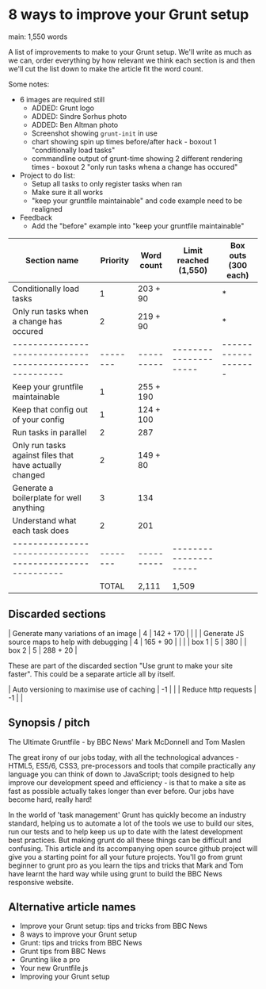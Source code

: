 # 8 ways to improve your Grunt setup

main: 1,550 words

A list of improvements to make to your Grunt setup.  We'll write as much as we can, order everything by how relevant we think each section is and then we'll cut the list down to make the article fit the word count.

Some notes:

* 6 images are required still
  * ADDED: Grunt logo
  * ADDED: Sindre Sorhus photo
  * ADDED: Ben Altman photo
  * Screenshot showing `grunt-init` in use
  * chart showing spin up times before/after hack - boxout 1 "conditionally load tasks"
  * commandline output of grunt-time showing 2 different rendering times - boxout 2 "only run tasks whena a change has occured"
* Project to do list:
  * Setup all tasks to only register tasks when ran
  * Make sure it all works
  * "keep your gruntfile maintainable" and code example need to be realigned
* Feedback
  * Add the "before" example into "keep your gruntfile maintainable"


| Section name                                            | Priority | Word count | Limit reached (1,550) | Box outs (300 each) |
| ------------------------------------------------------- | -------- | ---------- | --------------------- | ------------------- |
| Conditionally load tasks                                | 1        | 203 + 90   |                       | *                   |
| Only run tasks when a change has occured                | 2        | 219 + 90   |                       | *                   |
| ------------------------------------------------------- | -------- | ---------- | --------------------- | ------------------- |
| Keep your gruntfile maintainable                        | 1        | 255 + 190  |                       |                     |
| Keep that config out of your config                     | 1        | 124 + 100  |                       |                     |
| Run tasks in parallel                                   | 2        | 287        |                       |                     |
| Only run tasks against files that have actually changed | 2        | 149 + 80   |                       |                     |
| Generate a boilerplate for well anything                | 3        | 134        |                       |                     |
| Understand what each task does                          | 2        | 201        |                       |                     |
| ------------------------------------------------------- | -------- | ---------- | --------------------- |                     |
|                                                         | TOTAL    | 2,111      | 1,509                 |                     |

## Discarded sections

| Generate many variations of an image                    | 4        | 142 + 170  |                       |                     |
| Generate JS source maps to help with debugging          | 4        | 165 + 90   |                       |                     |
| box 1                                                   | 5        | 380        |
| box 2                                                   | 5        | 288 + 20   |

These are part of the discarded section "Use grunt to make your site faster".  This could be a separate article all by itself.

| Auto versioning to maximise use of caching              | -1       |            |
| Reduce http requests                                    | -1       |            |


## Synopsis / pitch

The Ultimate Gruntfile - by BBC News' Mark McDonnell and Tom Maslen

The great irony of our jobs today, with all the technological advances - HTML5, ES5/6, CSS3, pre-processors and tools that compile practically any language you can think of down to JavaScript; tools designed to help improve our development speed and efficiency - is that to make a site as fast as possible actually takes longer than ever before.  Our jobs have become hard, really hard!

In the world of 'task management' Grunt has quickly become an industry standard, helping us to automate a lot of the tools we use to build our sites, run our tests and to help keep us up to date with the latest development best practices. But making grunt do all these things can be difficult and confusing.  This article and its accompanying open source github project will give you a starting point for all your future projects.  You'll go from grunt beginner to grunt pro as you learn the tips and tricks that Mark and Tom have learnt the hard way while using grunt to build the BBC News responsive website.

## Alternative article names

* Improve your Grunt setup: tips and tricks from BBC News
* 8 ways to improve your Grunt setup
* Grunt: tips and tricks from BBC News
* Grunt tips from BBC News
* Grunting like a pro
* Your new Gruntfile.js
* Improving your Grunt setup